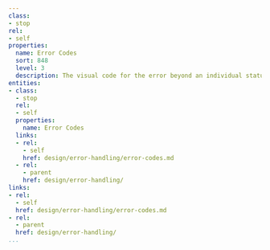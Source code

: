 ```yaml
---
class:
- stop
rel:
- self
properties:
  name: Error Codes
  sort: 848
  level: 3
  description: The visual code for the error beyond an individual status code.
entities:
- class:
  - stop
  rel:
  - self
  properties:
    name: Error Codes
  links:
  - rel:
    - self
    href: design/error-handling/error-codes.md
  - rel:
    - parent
    href: design/error-handling/
links:
- rel:
  - self
  href: design/error-handling/error-codes.md
- rel:
  - parent
  href: design/error-handling/
...
```

